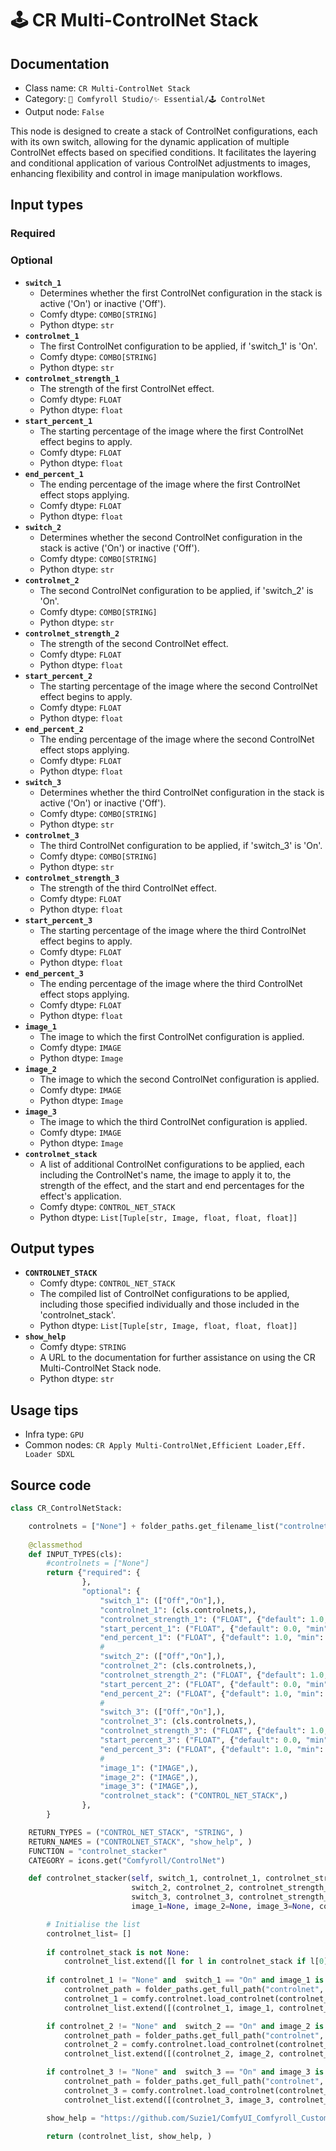 # 🕹️ CR Multi-ControlNet Stack
## Documentation
- Class name: `CR Multi-ControlNet Stack`
- Category: `🧩 Comfyroll Studio/✨ Essential/🕹️ ControlNet`
- Output node: `False`

This node is designed to create a stack of ControlNet configurations, each with its own switch, allowing for the dynamic application of multiple ControlNet effects based on specified conditions. It facilitates the layering and conditional application of various ControlNet adjustments to images, enhancing flexibility and control in image manipulation workflows.
## Input types
### Required
### Optional
- **`switch_1`**
    - Determines whether the first ControlNet configuration in the stack is active ('On') or inactive ('Off').
    - Comfy dtype: `COMBO[STRING]`
    - Python dtype: `str`
- **`controlnet_1`**
    - The first ControlNet configuration to be applied, if 'switch_1' is 'On'.
    - Comfy dtype: `COMBO[STRING]`
    - Python dtype: `str`
- **`controlnet_strength_1`**
    - The strength of the first ControlNet effect.
    - Comfy dtype: `FLOAT`
    - Python dtype: `float`
- **`start_percent_1`**
    - The starting percentage of the image where the first ControlNet effect begins to apply.
    - Comfy dtype: `FLOAT`
    - Python dtype: `float`
- **`end_percent_1`**
    - The ending percentage of the image where the first ControlNet effect stops applying.
    - Comfy dtype: `FLOAT`
    - Python dtype: `float`
- **`switch_2`**
    - Determines whether the second ControlNet configuration in the stack is active ('On') or inactive ('Off').
    - Comfy dtype: `COMBO[STRING]`
    - Python dtype: `str`
- **`controlnet_2`**
    - The second ControlNet configuration to be applied, if 'switch_2' is 'On'.
    - Comfy dtype: `COMBO[STRING]`
    - Python dtype: `str`
- **`controlnet_strength_2`**
    - The strength of the second ControlNet effect.
    - Comfy dtype: `FLOAT`
    - Python dtype: `float`
- **`start_percent_2`**
    - The starting percentage of the image where the second ControlNet effect begins to apply.
    - Comfy dtype: `FLOAT`
    - Python dtype: `float`
- **`end_percent_2`**
    - The ending percentage of the image where the second ControlNet effect stops applying.
    - Comfy dtype: `FLOAT`
    - Python dtype: `float`
- **`switch_3`**
    - Determines whether the third ControlNet configuration in the stack is active ('On') or inactive ('Off').
    - Comfy dtype: `COMBO[STRING]`
    - Python dtype: `str`
- **`controlnet_3`**
    - The third ControlNet configuration to be applied, if 'switch_3' is 'On'.
    - Comfy dtype: `COMBO[STRING]`
    - Python dtype: `str`
- **`controlnet_strength_3`**
    - The strength of the third ControlNet effect.
    - Comfy dtype: `FLOAT`
    - Python dtype: `float`
- **`start_percent_3`**
    - The starting percentage of the image where the third ControlNet effect begins to apply.
    - Comfy dtype: `FLOAT`
    - Python dtype: `float`
- **`end_percent_3`**
    - The ending percentage of the image where the third ControlNet effect stops applying.
    - Comfy dtype: `FLOAT`
    - Python dtype: `float`
- **`image_1`**
    - The image to which the first ControlNet configuration is applied.
    - Comfy dtype: `IMAGE`
    - Python dtype: `Image`
- **`image_2`**
    - The image to which the second ControlNet configuration is applied.
    - Comfy dtype: `IMAGE`
    - Python dtype: `Image`
- **`image_3`**
    - The image to which the third ControlNet configuration is applied.
    - Comfy dtype: `IMAGE`
    - Python dtype: `Image`
- **`controlnet_stack`**
    - A list of additional ControlNet configurations to be applied, each including the ControlNet's name, the image to apply it to, the strength of the effect, and the start and end percentages for the effect's application.
    - Comfy dtype: `CONTROL_NET_STACK`
    - Python dtype: `List[Tuple[str, Image, float, float, float]]`
## Output types
- **`CONTROLNET_STACK`**
    - Comfy dtype: `CONTROL_NET_STACK`
    - The compiled list of ControlNet configurations to be applied, including those specified individually and those included in the 'controlnet_stack'.
    - Python dtype: `List[Tuple[str, Image, float, float, float]]`
- **`show_help`**
    - Comfy dtype: `STRING`
    - A URL to the documentation for further assistance on using the CR Multi-ControlNet Stack node.
    - Python dtype: `str`
## Usage tips
- Infra type: `GPU`
- Common nodes: `CR Apply Multi-ControlNet,Efficient Loader,Eff. Loader SDXL`


## Source code
```python
class CR_ControlNetStack:

    controlnets = ["None"] + folder_paths.get_filename_list("controlnet")
    
    @classmethod
    def INPUT_TYPES(cls):
        #controlnets = ["None"]
        return {"required": {
                },
                "optional": {
                    "switch_1": (["Off","On"],),
                    "controlnet_1": (cls.controlnets,),
                    "controlnet_strength_1": ("FLOAT", {"default": 1.0, "min": -10.0, "max": 10.0, "step": 0.01}),
                    "start_percent_1": ("FLOAT", {"default": 0.0, "min": 0.0, "max": 1.0, "step": 0.001}),
                    "end_percent_1": ("FLOAT", {"default": 1.0, "min": 0.0, "max": 1.0, "step": 0.001}),
                    #
                    "switch_2": (["Off","On"],),
                    "controlnet_2": (cls.controlnets,),
                    "controlnet_strength_2": ("FLOAT", {"default": 1.0, "min": -10.0, "max": 10.0, "step": 0.01}),
                    "start_percent_2": ("FLOAT", {"default": 0.0, "min": 0.0, "max": 1.0, "step": 0.001}),
                    "end_percent_2": ("FLOAT", {"default": 1.0, "min": 0.0, "max": 1.0, "step": 0.001}),
                    #
                    "switch_3": (["Off","On"],),
                    "controlnet_3": (cls.controlnets,),
                    "controlnet_strength_3": ("FLOAT", {"default": 1.0, "min": -10.0, "max": 10.0, "step": 0.01}),
                    "start_percent_3": ("FLOAT", {"default": 0.0, "min": 0.0, "max": 1.0, "step": 0.001}),
                    "end_percent_3": ("FLOAT", {"default": 1.0, "min": 0.0, "max": 1.0, "step": 0.001}),
                    #
                    "image_1": ("IMAGE",),
                    "image_2": ("IMAGE",),
                    "image_3": ("IMAGE",),
                    "controlnet_stack": ("CONTROL_NET_STACK",)
                },
        }

    RETURN_TYPES = ("CONTROL_NET_STACK", "STRING", )
    RETURN_NAMES = ("CONTROLNET_STACK", "show_help", )
    FUNCTION = "controlnet_stacker"
    CATEGORY = icons.get("Comfyroll/ControlNet")

    def controlnet_stacker(self, switch_1, controlnet_1, controlnet_strength_1, start_percent_1, end_percent_1,
                           switch_2, controlnet_2, controlnet_strength_2, start_percent_2, end_percent_2,
                           switch_3, controlnet_3, controlnet_strength_3, start_percent_3, end_percent_3,
                           image_1=None, image_2=None, image_3=None, controlnet_stack=None):

        # Initialise the list
        controlnet_list= []
        
        if controlnet_stack is not None:
            controlnet_list.extend([l for l in controlnet_stack if l[0] != "None"])
        
        if controlnet_1 != "None" and  switch_1 == "On" and image_1 is not None:
            controlnet_path = folder_paths.get_full_path("controlnet", controlnet_1)
            controlnet_1 = comfy.controlnet.load_controlnet(controlnet_path)
            controlnet_list.extend([(controlnet_1, image_1, controlnet_strength_1, start_percent_1, end_percent_1)]),

        if controlnet_2 != "None" and  switch_2 == "On" and image_2 is not None:
            controlnet_path = folder_paths.get_full_path("controlnet", controlnet_2)
            controlnet_2 = comfy.controlnet.load_controlnet(controlnet_path)
            controlnet_list.extend([(controlnet_2, image_2, controlnet_strength_2, start_percent_2, end_percent_2)]),

        if controlnet_3 != "None" and  switch_3 == "On" and image_3 is not None:
            controlnet_path = folder_paths.get_full_path("controlnet", controlnet_3)
            controlnet_3 = comfy.controlnet.load_controlnet(controlnet_path)
            controlnet_list.extend([(controlnet_3, image_3, controlnet_strength_3, start_percent_3, end_percent_3)]),

        show_help = "https://github.com/Suzie1/ComfyUI_Comfyroll_CustomNodes/wiki/ControlNet-Nodes#cr-multi-controlnet-stack"

        return (controlnet_list, show_help, )

```
